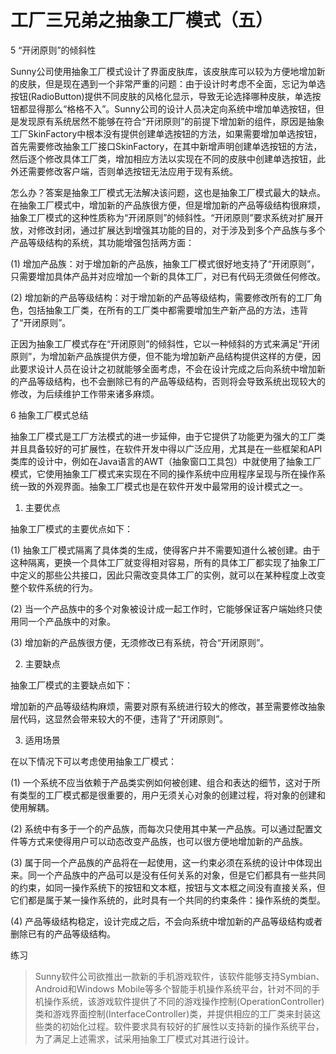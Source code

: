 # 工厂三兄弟之抽象工厂模式（五）

5 “开闭原则”的倾斜性

Sunny公司使用抽象工厂模式设计了界面皮肤库，该皮肤库可以较为方便地增加新的皮肤，但是现在遇到一个非常严重的问题：由于设计时考虑不全面，忘记为单选按钮(RadioButton)提供不同皮肤的风格化显示，导致无论选择哪种皮肤，单选按钮都显得那么“格格不入”。Sunny公司的设计人员决定向系统中增加单选按钮，但是发现原有系统居然不能够在符合“开闭原则”的前提下增加新的组件，原因是抽象工厂SkinFactory中根本没有提供创建单选按钮的方法，如果需要增加单选按钮，首先需要修改抽象工厂接口SkinFactory，在其中新增声明创建单选按钮的方法，然后逐个修改具体工厂类，增加相应方法以实现在不同的皮肤中创建单选按钮，此外还需要修改客户端，否则单选按钮无法应用于现有系统。

怎么办？答案是抽象工厂模式无法解决该问题，这也是抽象工厂模式最大的缺点。在抽象工厂模式中，增加新的产品族很方便，但是增加新的产品等级结构很麻烦，抽象工厂模式的这种性质称为“开闭原则”的倾斜性。“开闭原则”要求系统对扩展开放，对修改封闭，通过扩展达到增强其功能的目的，对于涉及到多个产品族与多个产品等级结构的系统，其功能增强包括两方面：

(1) 增加产品族：对于增加新的产品族，抽象工厂模式很好地支持了“开闭原则”，只需要增加具体产品并对应增加一个新的具体工厂，对已有代码无须做任何修改。

(2) 增加新的产品等级结构：对于增加新的产品等级结构，需要修改所有的工厂角色，包括抽象工厂类，在所有的工厂类中都需要增加生产新产品的方法，违背了“开闭原则”。

正因为抽象工厂模式存在“开闭原则”的倾斜性，它以一种倾斜的方式来满足“开闭原则”，为增加新产品族提供方便，但不能为增加新产品结构提供这样的方便，因此要求设计人员在设计之初就能够全面考虑，不会在设计完成之后向系统中增加新的产品等级结构，也不会删除已有的产品等级结构，否则将会导致系统出现较大的修改，为后续维护工作带来诸多麻烦。
 
6 抽象工厂模式总结

抽象工厂模式是工厂方法模式的进一步延伸，由于它提供了功能更为强大的工厂类并且具备较好的可扩展性，在软件开发中得以广泛应用，尤其是在一些框架和API类库的设计中，例如在Java语言的AWT（抽象窗口工具包）中就使用了抽象工厂模式，它使用抽象工厂模式来实现在不同的操作系统中应用程序呈现与所在操作系统一致的外观界面。抽象工厂模式也是在软件开发中最常用的设计模式之一。
 
1. 主要优点

抽象工厂模式的主要优点如下：

(1) 抽象工厂模式隔离了具体类的生成，使得客户并不需要知道什么被创建。由于这种隔离，更换一个具体工厂就变得相对容易，所有的具体工厂都实现了抽象工厂中定义的那些公共接口，因此只需改变具体工厂的实例，就可以在某种程度上改变整个软件系统的行为。

(2) 当一个产品族中的多个对象被设计成一起工作时，它能够保证客户端始终只使用同一个产品族中的对象。

(3) 增加新的产品族很方便，无须修改已有系统，符合“开闭原则”。
 
2. 主要缺点

抽象工厂模式的主要缺点如下：

增加新的产品等级结构麻烦，需要对原有系统进行较大的修改，甚至需要修改抽象层代码，这显然会带来较大的不便，违背了“开闭原则”。
 
3. 适用场景

在以下情况下可以考虑使用抽象工厂模式：

(1) 一个系统不应当依赖于产品类实例如何被创建、组合和表达的细节，这对于所有类型的工厂模式都是很重要的，用户无须关心对象的创建过程，将对象的创建和使用解耦。

(2) 系统中有多于一个的产品族，而每次只使用其中某一产品族。可以通过配置文件等方式来使得用户可以动态改变产品族，也可以很方便地增加新的产品族。

(3) 属于同一个产品族的产品将在一起使用，这一约束必须在系统的设计中体现出来。同一个产品族中的产品可以是没有任何关系的对象，但是它们都具有一些共同的约束，如同一操作系统下的按钮和文本框，按钮与文本框之间没有直接关系，但它们都是属于某一操作系统的，此时具有一个共同的约束条件：操作系统的类型。

(4) 产品等级结构稳定，设计完成之后，不会向系统中增加新的产品等级结构或者删除已有的产品等级结构。

练习

> Sunny软件公司欲推出一款新的手机游戏软件，该软件能够支持Symbian、Android和Windows Mobile等多个智能手机操作系统平台，针对不同的手机操作系统，该游戏软件提供了不同的游戏操作控制(OperationController)类和游戏界面控制(InterfaceController)类，并提供相应的工厂类来封装这些类的初始化过程。软件要求具有较好的扩展性以支持新的操作系统平台，为了满足上述需求，试采用抽象工厂模式对其进行设计。
  